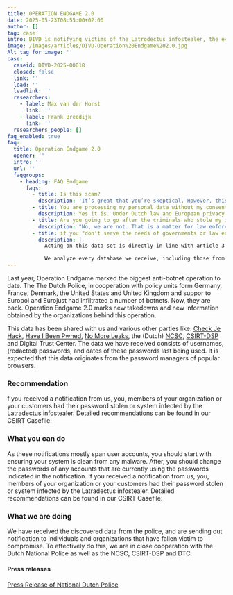 ```yaml
---
title: OPERATION ENDGAME 2.0
date: 2025-05-23T08:55:00+02:00
author: []
tag: case
intro: DIVD is notifying victims of the Latrodectus infostealer, the evolution of IcedID. We are notifying victims that where identified as a part of Operation Endgame 2.0. If you receive a notification, please read the instructions carefully.
image: /images/articles/DIVD-Operation%20Endgame%202.0.jpg
Alt tag for image: ''
case:
  caseid: DIVD-2025-00018
  closed: false
  link: ''
  lead: ''
  leadlink: ''
  researchers:
    - label: Max van der Horst
      link: ''
    - label: Frank Breedijk
      link: ''
  researchers_people: []
faq_enabled: true
faq:
  title: Operation Endgame 2.0
  opener: ''
  intro: ''
  url: ''
  faqgroups:
    - heading: FAQ Endgame
      faqs:
        - title: Is this scam?
          description: 'It’s great that you’re skeptical. However, this is legit and definitely not a scam. This operation is a collaboration between the Dutch National Police, Europol, Digital Trust Center, NCSC and others. We, Dutch Institute of Vulnerability Disclosure (DIVD), are mentioned in the press releases from the Dutch Police and Europol. The ‘Check je Hack. (translation: Check your Hack) FAQ also mentiones DIVD and shares a link back to this casefile.'
        - title: You are processing my personal data without my consent, is that legal?
          description: Yes it is. Under Dutch law and European privacy regulations, we can process this data based on a so-called "legitimate interest." DIVD is a private foundation that operates under a strict [code of conduct]([https://www.divd.nl/code](https://www.divd.nl/code)), with the aim to make the digital world safer.
        - title: Are you going to go after the criminals who stole my information?
          description: "No, we are not. That is a matter for law enforcement. As per [article 9 of our code of conduct]([https://www.divd.nl/code](https://www.divd.nl/code)): \\`We analyze online threats, not threat actors. We are researchers and don't serve the needs of governments or law enforcement.\\`"
        - title: if you "don't serve the needs of governments or law enforcement", why are you cooperating with the Dutch National Police on this case?
          description: |-
            Acting on this data set is directly in line with article 3 of our [code of conduct]([https://www.divd.nl/code](https://www.divd.nl/code)): \`Analyze databases with leaked credentials and report to the organizations or people who are compromised to take appropriate measures.\`

            We analyze every database we receive, including those from law enforcement. However, we do this independently, without any obligation or intention to share any specific information in return.
---
```

Last year, Operation Endgame marked the biggest anti-botnet operation to date. The The Dutch Police, in cooperation with policy units form Germany, France, Denmark, the United States and United Kingdom and suppor to Europol and Eurojust had infiltrated a number of botnets. Now, they are back. Operation Endgame 2.0 marks new takedowns and new information obtained by the organizations behind this operation.

This data has been shared with us and various other parties like: [Check Je Hack](https://www.politie.nl/informatie/checkjehack.html), [Have I Been Pwned](https://haveibeenpwned.com/), [No More Leaks](https://www.politie.nl/onderwerpen/no-more-leaks.html), the (Dutch) [NCSC](https://ncsc.nl), [CSIRT-DSP](https://csirtdsp.nl/) and Digital Trust Center. 
The data we have received consists of usernames, (redacted) passwords, and dates of these passwords last being used. It is expected that this data originates from the password managers of popular browsers.

### Recommendation

f you received a notification from us, you, members of your organization or your customers had their password stolen or system infected by the Latradectus infostealer. Detailed recommendations can be found in our CSIRT Casefile: 

### What you can do

As these notifications mostly span user accounts, you should start with ensuring your system is clean from any malware. After, you should change the passwords of any accounts that are currently using the passwords indicated in the notification. If you received a notification from us, you, members of your organization or your customers had their password stolen or system infected by the Latradectus infostealer. Detailed recommendations can be found in our CSIRT Casefile: 

### What we are doing

We have received the discovered data from the police, and are sending out notification to individuals and organizations that have fallen victim to compromise. To effectively do this, we are in close cooperation with the Dutch National Police as well as the NCSC, CSIRT-DSP and DTC.

#### Press releases

[Press Release of National Dutch Police](https://www.politie.nl/nieuws/2025/mei/22/11-internationale-politiediensten-pakken-met-operation-endgame-door-in-bestrijding-ransomware.html)
